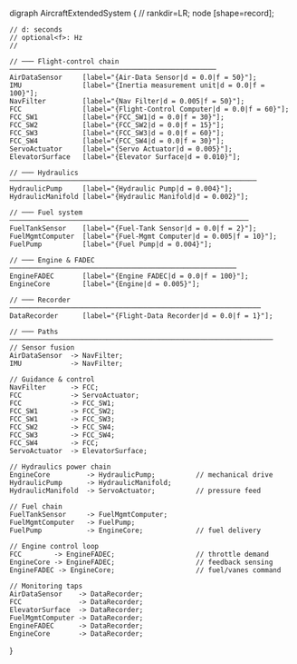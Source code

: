 digraph AircraftExtendedSystem {
    // rankdir=LR;
    node [shape=record];

    // d: seconds
    // optional<f>: Hz
    // 

    // ─── Flight-control chain ───────────────────────────────────────────────────
    AirDataSensor     [label="{Air-Data Sensor|d = 0.0|f = 50}"];
    IMU               [label="{Inertia measurement unit|d = 0.0|f = 100}"];
    NavFilter         [label="{Nav Filter|d = 0.005|f = 50}"];
    FCC               [label="{Flight-Control Computer|d = 0.0|f = 60}"];
    FCC_SW1           [label="{FCC_SW1|d = 0.0|f = 30}"];
    FCC_SW2           [label="{FCC_SW2|d = 0.0|f = 15}"];
    FCC_SW3           [label="{FCC_SW3|d = 0.0|f = 60}"];
    FCC_SW4           [label="{FCC_SW4|d = 0.0|f = 30}"];
    ServoActuator     [label="{Servo Actuator|d = 0.005}"];
    ElevatorSurface   [label="{Elevator Surface|d = 0.010}"];

    // ─── Hydraulics ─────────────────────────────────────────────────────────────
    HydraulicPump     [label="{Hydraulic Pump|d = 0.004}"];
    HydraulicManifold [label="{Hydraulic Manifold|d = 0.002}"];

    // ─── Fuel system ───────────────────────────────────────────────────────────
    FuelTankSensor    [label="{Fuel-Tank Sensor|d = 0.0|f = 2}"];
    FuelMgmtComputer  [label="{Fuel-Mgmt Computer|d = 0.005|f = 10}"];
    FuelPump          [label="{Fuel Pump|d = 0.004}"];

    // ─── Engine & FADEC ────────────────────────────────────────────────────────
    EngineFADEC       [label="{Engine FADEC|d = 0.0|f = 100}"];
    EngineCore        [label="{Engine|d = 0.005}"];

    // ─── Recorder ──────────────────────────────────────────────────────────────
    DataRecorder      [label="{Flight-Data Recorder|d = 0.0|f = 1}"];

    // ─── Paths ─────────────────────────────────────────────────────────────────
    // Sensor fusion
    AirDataSensor  -> NavFilter;
    IMU            -> NavFilter;

    // Guidance & control
    NavFilter      -> FCC;
    FCC            -> ServoActuator;
    FCC            -> FCC_SW1;
    FCC_SW1        -> FCC_SW2;
    FCC_SW1        -> FCC_SW3;
    FCC_SW2        -> FCC_SW4;
    FCC_SW3        -> FCC_SW4;
    FCC_SW4        -> FCC;
    ServoActuator  -> ElevatorSurface;

    // Hydraulics power chain
    EngineCore         -> HydraulicPump;          // mechanical drive
    HydraulicPump      -> HydraulicManifold;
    HydraulicManifold  -> ServoActuator;          // pressure feed

    // Fuel chain
    FuelTankSensor     -> FuelMgmtComputer;
    FuelMgmtComputer   -> FuelPump;
    FuelPump           -> EngineCore;             // fuel delivery

    // Engine control loop
    FCC        -> EngineFADEC;                    // throttle demand
    EngineCore -> EngineFADEC;                    // feedback sensing
    EngineFADEC -> EngineCore;                    // fuel/vanes command

    // Monitoring taps
    AirDataSensor    -> DataRecorder;
    FCC              -> DataRecorder;
    ElevatorSurface  -> DataRecorder;
    FuelMgmtComputer -> DataRecorder;
    EngineFADEC      -> DataRecorder;
    EngineCore       -> DataRecorder;
}
